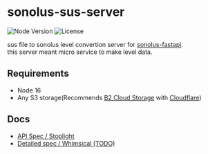 # sonolus-sus-server
![Node Version](https://img.shields.io/badge/node-v16.4-yellow)
![License](https://img.shields.io/badge/license-MIT-green)

sus file to sonolus level convertion server for [sonolus-fastapi](https://github.com/PurplePalette/sonolus-fastapi).  
this server meant micro service to make level data.


## Requirements
* Node 16
* Any S3 storage(Recommends [B2 Cloud Storage](https://www.backblaze.com/b2/cloud-storage.html) with [Cloudflare](https://cloudflare.com/))

## Docs
- [API Spec / Stoplight](https://sonolus-core.stoplight.io/docs/sub-servers/YXBpOjUxODQ0MDcz-sonolus-sus-server)
- [Detailed spec / Whimsical (TODO)](#)
